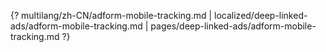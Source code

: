 {? multilang/zh-CN/adform-mobile-tracking.md | localized/deep-linked-ads/adform-mobile-tracking.md | pages/deep-linked-ads/adform-mobile-tracking.md ?}
